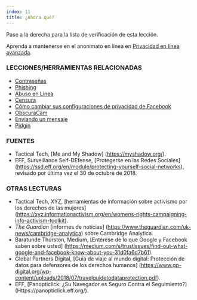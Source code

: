 ```yaml
---
index: 11
title: ¿Ahora qué?
---
```

Pase a la derecha para la lista de verificación de esta lección.

Aprenda a mantenerse en el anonimato en línea en [Privacidad en línea avanzada](umbrella://communications/online-privacy/advanced).

### LECCIONES/HERRAMIENTAS RELACIONADAS

*   [Contraseñas](umbrella://information/passwords)
*   [Phishing](umbrella://communications/phishing)
*   [Abuso en Linea](umbrella://communications/online-abuse)
*   [Censura](umbrella://communications/censorship)
*   [Cómo cambiar sus configuraciones de privacidad de Facebook](umbrella://tools/other/s_facebook.md)
*   [ObscuraCam](umbrella://tools/messaging/s_obscuracam.md)
*   [Enviando un mensaje](umbrella://communications/sending-a-message)
*   [Pidgin](umbrella://tools/messaging/s_pidgin.md)

### FUENTES

*   Tactical Tech, [Me and My Shadow] (https://myshadow.org/).
*   EFF, Surveillance Self-DEfense, [Protegerse en las Redes Sociales] (https://ssd.eff.org/en/module/protecting-yourself-social-networks), revisado por última vez el 30 de octubre de 2018.

### OTRAS LECTURAS

*   Tactical Tech, XYZ, [herramientas de información sobre activismo por los derechos de las mujeres] (https://xyz.informationactivism.org/en/womens-rights-campaigning-info-activism-toolkit).
* *The Guardian* [informes de noticias] (https://www.theguardian.com/uk-news/cambridge-analytica) sobre Cambridge Analytica.
*   Baratunde Thurston, Medium, [Entérese de lo que Google y Facebook saben sobre usted] (https://medium.com/s/trustissues/find-out-what-google-and-facebook-know-about-you-31d0fa6d7b61).
*   Global Partners Digital, [Guía de viaje al mundo digital: Protección de datos para defensores de los derechos humanos] (https://www.gp-digital.org/wp-content/uploads/2018/07/travelguidetodataprotection.pdf).
* EFF, [Panopticlick: ¿Su Navegador es Seguro Contra el Seguimiento?] (Https://panopticlick.eff.org/).